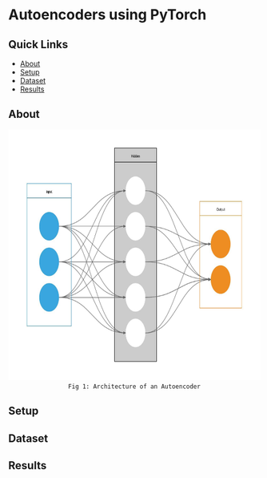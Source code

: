 # Autoencoders using PyTorch

## Quick Links
- [About](#About)
- [Setup](#setup)
- [Dataset](#dataset)
- [Results](#results)

## About
<p align="center">
	<img src="images/autoencoder.jpeg" height='500px'/><br>
	<code>Fig 1: Architecture of an Autoencoder</code>
</p>

## Setup
## Dataset
## Results
